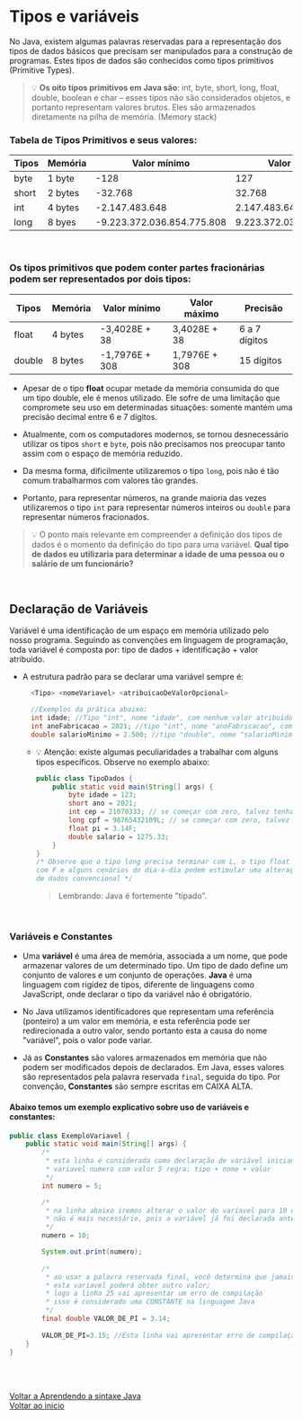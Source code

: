 # Tipos e variáveis

No Java, existem algumas palavras reservadas para a representação dos tipos de dados básicos que precisam ser manipulados para a construção de programas. Estes tipos de dados são conhecidos como tipos primitivos (Primitive Types).


> 💡 **Os oito tipos primitivos em Java são**: int, byte, short, long, float, double, boolean e char – esses tipos não são considerados objetos, e portanto representam valores brutos. Eles são armazenados diretamente na pilha de memória. (Memory stack)

### Tabela de Tipos Primitivos e seus valores:

| Tipos | Memória | Valor mínimo | Valor máximo |
| --- | --- | --- | --- |
| byte | 1 byte | -128 | 127 |
| short | 2 bytes | -32.768 | 32.768 |
| int | 4 bytes | -2.147.483.648 | 2.147.483.648 |
| long | 8 byes | -9.223.372.036.854.775.808 | 9.223.372.036.854.775.808 |

<br>

### Os tipos primitivos que podem conter partes fracionárias podem ser representados por dois tipos:

| Tipos | Memória | Valor mínimo | Valor máximo | Precisão |
| --- | --- | --- | --- | --- |
| float | 4 bytes | -3,4028E + 38 | 3,4028E + 38 | 6 a 7 dígitos |
| double | 8 bytes | -1,7976E + 308 | 1,7976E + 308 | 15 dígitos |

- Apesar de o tipo **float** ocupar metade da memória consumida do que um tipo double, ele é menos utilizado. Ele sofre de uma limitação que compromete seu uso em determinadas situações: somente mantém uma precisão decimal entre 6 e 7 dígitos.
  
- Atualmente, com os computadores modernos, se tornou desnecessário utilizar os tipos `short` e `byte`, pois não precisamos nos preocupar tanto assim com o espaço de memória reduzido.
  
- Da mesma forma, dificilmente utilizaremos o tipo `long`, pois não é tão comum trabalharmos com valores tão grandes.
- Portanto, para representar números, na grande maioria das vezes utilizaremos o tipo `int` para representar números inteiros ou `double` para representar números fracionados.

>💡 O ponto mais relevante em compreender a definição dos tipos de dados é o momento da definição do tipo para uma variável. **Qual tipo de dados eu utilizaria para determinar a idade de uma pessoa ou o salário de um funcionário?**

<br>

## Declaração de Variáveis
Variável é uma identificação de um espaço em memória utilizado pelo nosso programa. Seguindo as convenções em linguagem de programação, toda variável é composta por: tipo de dados + identificação + valor atribuído.

- A estrutura padrão para se declarar uma variável sempre é:
  ```java
    <Tipo> <nomeVariavel> <atribuicaoDeValorOpcional>

    //Exemplos da prática abaixo:
    int idade; //Tipo "int", nome "idade", com nenhum valor atribuído. 
    int anoFabricacao = 2021; //tipo "int", nome "anoFabricacao", com valor 2021.
    double salarioMinimo = 2.500; //tipo "double", nome "salarioMinimo", valor 2.500.
    ```

  - 💡 Atenção: existe algumas peculiaridades a trabalhar com alguns tipos específicos. Observe no exemplo abaixo:

    ```java
    public class TipoDados {
        public static void main(String[] args) {
            byte idade = 123;
            short ano = 2021;
            int cep = 21070333; // se começar com zero, talvez tenha que ser outro tipo
            long cpf = 98765432109L; // se começar com zero, talvez tenha que ser outro tipo
            float pi = 3.14F;
            double salario = 1275.33;
        }
    }
    /* Observe que o tipo long precisa terminar com L, o tipo float precisa terminar 
    com F e alguns cenários do dia-a-dia podem estimular uma alteração de tipos 
    de dados convencional */
    ```

    > Lembrando: Java é fortemente "tipado”.

<br>

### Variáveis e Constantes

- Uma **variável** é uma área de memória, associada a um nome, que pode armazenar valores de um determinado tipo. Um tipo de dado define um conjunto de valores e um conjunto de operações. **Java** é uma linguagem com rigidez de tipos, diferente de linguagens como JavaScript, onde declarar o tipo da variável não é obrigatório.

- No Java utilizamos identificadores que representam uma referência (ponteiro) a um valor em memória, e esta referência pode ser redirecionada a outro valor, sendo portanto esta a causa do nome "variável", pois o valor pode variar.

- Já as **Constantes** são valores armazenados em memória que não podem ser modificados depois de declarados. Em Java, esses valores são representados pela palavra reservada `final`, seguida do tipo. Por convenção, **Constantes** são sempre escritas em CAIXA ALTA.

#### Abaixo temos um exemplo explicativo sobre uso de variáveis e constantes:
```java
public class ExemploVariavel {
	public static void main(String[] args) {
		/*
		 * esta linha é considerada como declaração de variável iniciamos a existência
		 * variavel numero com valor 5 regra: tipo + nome + valor
		 */
		int numero = 5;

		/*
		 * na linha abaixo iremos alterar o valor do varíavel para 10 observe que o tipo
		 * não é mais necessário, pois a variável já foi declarada anteriormente
		 */
		numero = 10;

		System.out.print(numero);
		
		/*
		 * ao usar a palavra reservada final, você determina que jamais
		 * esta variavel poderá obter outro valor;
		 * logo a linha 25 vai apresentar um erro de compilação
		 * isso é considerado uma CONSTANTE na linguagem Java
		 */
		final double VALOR_DE_PI = 3.14;
		
		VALOR_DE_PI=3.15; //Esta linha vai apresentar erro de compilação!
	}
}
```

<br>

<br>

[Voltar a Aprendendo a sintaxe Java](/Arquivos/Conteudo/2%20-%20Conhecendo%20a%20linguagem%20Java/2.2%20Aprendendo%20a%20sintaxe%20java.md)<br>
[Voltar ao inicio](/README.md)